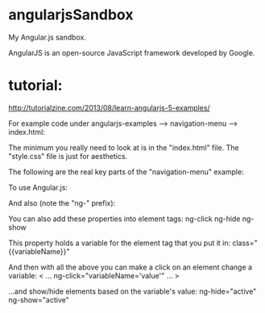 # angularjsSandbox
My Angular.js sandbox.

AngularJS is an open-source JavaScript framework developed by Google.

# tutorial:
http://tutorialzine.com/2013/08/learn-angularjs-5-examples/

For example code under angularjs-examples --> navigation-menu --> index.html:

The minimum you really need to look at is in the "index.html" file.  The "style.css" file is just for aesthetics.

The following are the real key parts of the "navigation-menu" example:

To use Angular.js:
    <script src="https://ajax.googleapis.com/ajax/libs/angularjs/1.0.7/angular.min.js"></script>

And also (note the "ng-" prefix):
    <body ng-app>

You can also add these properties into element tags:
    ng-click
    ng-hide
    ng-show

This property holds a variable for the element tag that you put it in:
    class="{{variableName}}"

And then with all the above you can make a click on an element change a variable:
    < ... ng-click="variableName='value'" ... >

...and show/hide elements based on the variable's value:
    ng-hide="active"
    ng-show="active"